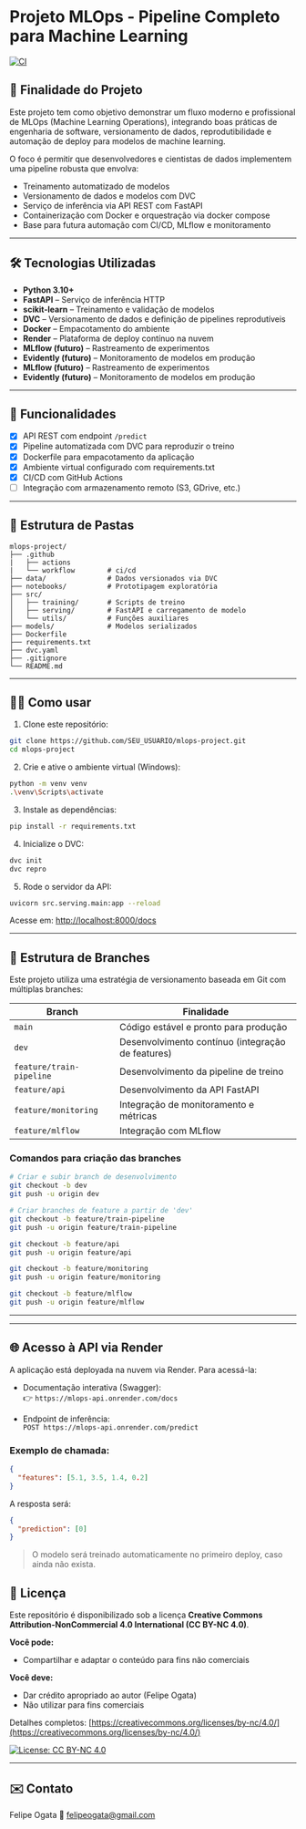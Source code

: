 # Projeto MLOps - Pipeline Completo para Machine Learning

[![CI](https://github.com/fogata/mlops-project/actions/workflows/ci.yml/badge.svg)](https://github.com/fogata/mlops-project/actions/workflows/ci.yml)

## 📌 Finalidade do Projeto

Este projeto tem como objetivo demonstrar um fluxo moderno e profissional de MLOps (Machine Learning Operations), integrando boas práticas de engenharia de software, versionamento de dados, reprodutibilidade e automação de deploy para modelos de machine learning.

O foco é permitir que desenvolvedores e cientistas de dados implementem uma pipeline robusta que envolva:

* Treinamento automatizado de modelos
* Versionamento de dados e modelos com DVC
* Serviço de inferência via API REST com FastAPI
* Containerização com Docker e orquestração via docker compose
* Base para futura automação com CI/CD, MLflow e monitoramento

---

## 🛠️ Tecnologias Utilizadas

* **Python 3.10+**
* **FastAPI** – Serviço de inferência HTTP
* **scikit-learn** – Treinamento e validação de modelos
* **DVC** – Versionamento de dados e definição de pipelines reprodutíveis
* **Docker** – Empacotamento do ambiente
* **Render** – Plataforma de deploy contínuo na nuvem
* **MLflow (futuro)** – Rastreamento de experimentos
* **Evidently (futuro)** – Monitoramento de modelos em produção
* **MLflow (futuro)** – Rastreamento de experimentos
* **Evidently (futuro)** – Monitoramento de modelos em produção

---

## 🚀 Funcionalidades

* [x] API REST com endpoint `/predict`
* [x] Pipeline automatizada com DVC para reproduzir o treino
* [x] Dockerfile para empacotamento da aplicação
* [x] Ambiente virtual configurado com requirements.txt
* [x] CI/CD com GitHub Actions
* [ ] Integração com armazenamento remoto (S3, GDrive, etc.)

---

## 📂 Estrutura de Pastas

```text
mlops-project/
├── .github
|   ├── actions         
|   └── workflow        # ci/cd
├── data/               # Dados versionados via DVC
├── notebooks/          # Prototipagem exploratória
├── src/
│   ├── training/       # Scripts de treino
│   ├── serving/        # FastAPI e carregamento de modelo
│   └── utils/          # Funções auxiliares
├── models/             # Modelos serializados
├── Dockerfile
├── requirements.txt
├── dvc.yaml
├── .gitignore
└── README.md
```

---

## 👨‍💻 Como usar

1. Clone este repositório:

```bash
git clone https://github.com/SEU_USUARIO/mlops-project.git
cd mlops-project
```

2. Crie e ative o ambiente virtual (Windows):

```bash
python -m venv venv
.\venv\Scripts\activate
```

3. Instale as dependências:

```bash
pip install -r requirements.txt
```

4. Inicialize o DVC:

```bash
dvc init
dvc repro
```

5. Rode o servidor da API:

```bash
uvicorn src.serving.main:app --reload
```

Acesse em: [http://localhost:8000/docs](http://localhost:8000/docs)

---

## 🌳 Estrutura de Branches

Este projeto utiliza uma estratégia de versionamento baseada em Git com múltiplas branches:

| Branch                   | Finalidade                                        |
| ------------------------ | ------------------------------------------------- |
| `main`                   | Código estável e pronto para produção             |
| `dev`                    | Desenvolvimento contínuo (integração de features) |
| `feature/train-pipeline` | Desenvolvimento da pipeline de treino             |
| `feature/api`            | Desenvolvimento da API FastAPI                    |
| `feature/monitoring`     | Integração de monitoramento e métricas            |
| `feature/mlflow`         | Integração com MLflow                             |

### Comandos para criação das branches

```bash
# Criar e subir branch de desenvolvimento
git checkout -b dev
git push -u origin dev

# Criar branches de feature a partir de 'dev'
git checkout -b feature/train-pipeline
git push -u origin feature/train-pipeline

git checkout -b feature/api
git push -u origin feature/api

git checkout -b feature/monitoring
git push -u origin feature/monitoring

git checkout -b feature/mlflow
git push -u origin feature/mlflow
```

---


---

## 🌐 Acesso à API via Render

A aplicação está deployada na nuvem via Render. Para acessá-la:

- Documentação interativa (Swagger):  
  👉 `https://mlops-api.onrender.com/docs`

- Endpoint de inferência:  
  `POST https://mlops-api.onrender.com/predict`

### Exemplo de chamada:

```json
{
  "features": [5.1, 3.5, 1.4, 0.2]
}
```

A resposta será:

```json
{
  "prediction": [0]
}
```

> O modelo será treinado automaticamente no primeiro deploy, caso ainda não exista.


## 📝 Licença

Este repositório é disponibilizado sob a licença **Creative Commons Attribution-NonCommercial 4.0 International (CC BY-NC 4.0)**.

**Você pode:**

* Compartilhar e adaptar o conteúdo para fins não comerciais

**Você deve:**

* Dar crédito apropriado ao autor (Felipe Ogata)
* Não utilizar para fins comerciais

Detalhes completos: [https://creativecommons.org/licenses/by-nc/4.0/](https://creativecommons.org/licenses/by-nc/4.0/)

[![License: CC BY-NC 4.0](https://licensebuttons.net/l/by-nc/4.0/88x31.png)](https://creativecommons.org/licenses/by-nc/4.0/)

---

## ✉️ Contato

Felipe Ogata
📧 [felipeogata@gmail.com](mailto:felipeogata@gmail.com)
